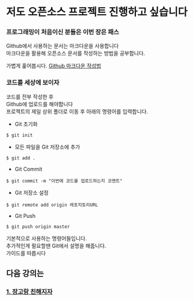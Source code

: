 # 저도 오픈소스 프로젝트 진행하고 싶습니다
### 프로그래밍이 처음이신 분들은 이번 장은 패스

Github에서 사용하는 문서는 마크다운을 사용합니다  
마크다운을 활용해 오픈소스 문서를 작성하는 방법을 공부합니다.

가볍게 훑어봅시다. [Github 마크다운 작성법](https://gist.github.com/ihoneymon/652be052a0727ad59601)

### 코드를 세상에 보이자
코드를 전부 작성한 후   
Github에 업로드를 해야합니다  
프로젝트의 제일 상위 폴더로 이동 후 아래의 명령어를 입력합니다.  

* Git 초기화
```console
$ git init
```
* 모든 파일을 Git 저장소에 추가
```console
$ git add .
```
* Git Commit
```console
$ git commit -m "이번에 코드를 업로드하는지 코멘트"
```
* Git 저장소 설정
```console
$ git remote add origin 레포지토리URL
```
* Git Push
```console
$ git push origin master
```

기본적으로 사용하는 명령어들입니다.  
추가적인게 필요할땐 Git에서 설명을 해줍니다.  
가이드를 따릅시다  

## 다음 강의는
### [1. 장고랑 친해지자](https://github.com/haedal-with-knu/djangoBootcamp/blob/master/tutorials.md)  